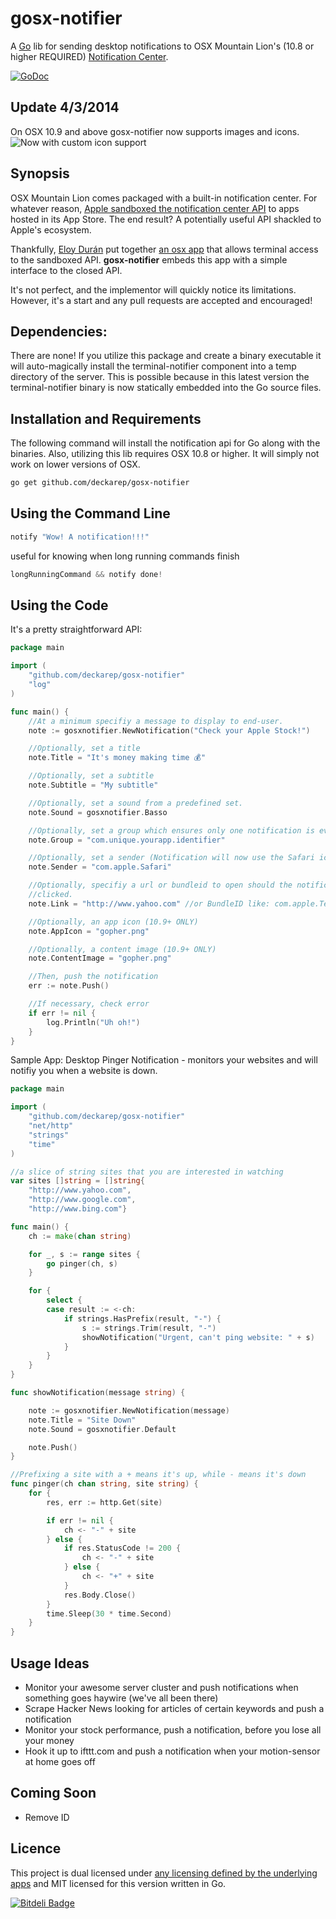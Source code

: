 gosx-notifier
===========================
A [Go](http://golang.org) lib for sending desktop notifications to OSX Mountain Lion's (10.8 or higher REQUIRED)
[Notification Center](http://www.macworld.com/article/1165411/mountain_lion_hands_on_with_notification_center.html).

[![GoDoc](http://godoc.org/github.com/deckarep/gosx-notifier?status.png)](http://godoc.org/github.com/deckarep/gosx-notifier)

Update 4/3/2014
------
On OSX 10.9 and above gosx-notifier now supports images and icons.
![Now with custom icon support](../master/example.png?raw=true)

Synopsis
--------
OSX Mountain Lion comes packaged with a built-in notification center. For whatever reason, [Apple sandboxed the
notification center API](http://forums.macrumors.com/showthread.php?t=1403807) to apps hosted in its App Store. The end
result? A potentially useful API shackled to Apple's ecosystem.

Thankfully, [Eloy Durán](https://github.com/alloy) put together [an osx app](https://github.com/alloy/terminal-notifier) that allows terminal access to the sandboxed API. **gosx-notifier** embeds this app with a simple interface to the closed API.

It's not perfect, and the implementor will quickly notice its limitations. However, it's a start and any pull requests are accepted and encouraged!

Dependencies:
-------------
There are none! If you utilize this package and create a binary executable it will auto-magically install the terminal-notifier component into a temp directory of the server.  This is possible because in this latest version the terminal-notifier binary is now statically embedded into the Go source files.


Installation and Requirements
-----------------------------
The following command will install the notification api for Go along with the binaries.  Also, utilizing this lib requires OSX 10.8 or higher. It will simply not work on lower versions of OSX.

```sh
go get github.com/deckarep/gosx-notifier
```

Using the Command Line
-------------
```Go
notify "Wow! A notification!!!"
```

useful for knowing when long running commands finish

```Go
longRunningCommand && notify done!
```

Using the Code
------------------
It's a pretty straightforward API:

```Go
package main

import (
    "github.com/deckarep/gosx-notifier"
    "log"
)

func main() {
    //At a minimum specifiy a message to display to end-user.
    note := gosxnotifier.NewNotification("Check your Apple Stock!")

    //Optionally, set a title
    note.Title = "It's money making time 💰"

    //Optionally, set a subtitle
    note.Subtitle = "My subtitle"

    //Optionally, set a sound from a predefined set.
    note.Sound = gosxnotifier.Basso

    //Optionally, set a group which ensures only one notification is ever shown replacing previous notification of same group id.
    note.Group = "com.unique.yourapp.identifier"

    //Optionally, set a sender (Notification will now use the Safari icon)
    note.Sender = "com.apple.Safari"

    //Optionally, specifiy a url or bundleid to open should the notification be
    //clicked.
    note.Link = "http://www.yahoo.com" //or BundleID like: com.apple.Terminal

    //Optionally, an app icon (10.9+ ONLY)
    note.AppIcon = "gopher.png"

    //Optionally, a content image (10.9+ ONLY)
    note.ContentImage = "gopher.png"

    //Then, push the notification
    err := note.Push()

    //If necessary, check error
    if err != nil {
        log.Println("Uh oh!")
    }
}
```

Sample App: Desktop Pinger Notification - monitors your websites and will notifiy you when a website is down.
```Go
package main

import (
	"github.com/deckarep/gosx-notifier"
	"net/http"
	"strings"
	"time"
)

//a slice of string sites that you are interested in watching
var sites []string = []string{
	"http://www.yahoo.com",
	"http://www.google.com",
	"http://www.bing.com"}

func main() {
	ch := make(chan string)

	for _, s := range sites {
		go pinger(ch, s)
	}

	for {
		select {
		case result := <-ch:
			if strings.HasPrefix(result, "-") {
				s := strings.Trim(result, "-")
				showNotification("Urgent, can't ping website: " + s)
			}
		}
	}
}

func showNotification(message string) {

	note := gosxnotifier.NewNotification(message)
	note.Title = "Site Down"
	note.Sound = gosxnotifier.Default

	note.Push()
}

//Prefixing a site with a + means it's up, while - means it's down
func pinger(ch chan string, site string) {
	for {
		res, err := http.Get(site)

		if err != nil {
			ch <- "-" + site
		} else {
			if res.StatusCode != 200 {
				ch <- "-" + site
			} else {
				ch <- "+" + site
			}
			res.Body.Close()
		}
		time.Sleep(30 * time.Second)
	}
}
```

Usage Ideas
-----------
* Monitor your awesome server cluster and push notifications when something goes haywire (we've all been there)
* Scrape Hacker News looking for articles of certain keywords and push a notification
* Monitor your stock performance, push a notification, before you lose all your money
* Hook it up to ifttt.com and push a notification when your motion-sensor at home goes off

Coming Soon
-----------
* Remove ID

Licence
-------
This project is dual licensed under [any licensing defined by the underlying apps](https://github.com/alloy/terminal-notifier) and MIT licensed for this version written in Go.


[![Bitdeli Badge](https://d2weczhvl823v0.cloudfront.net/deckarep/gosx-notifier/trend.png)](https://bitdeli.com/free "Bitdeli Badge")

